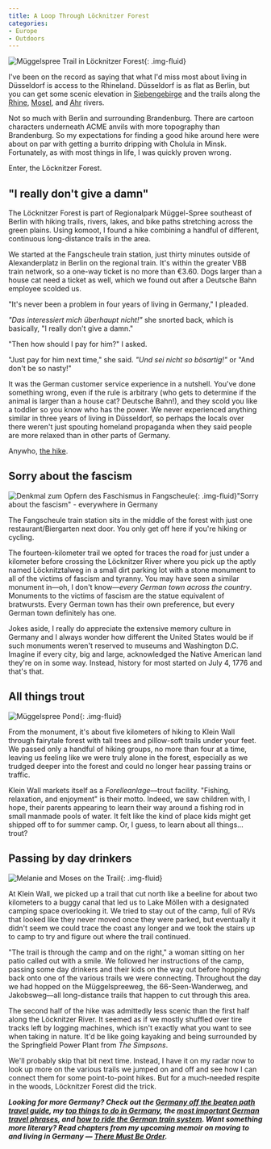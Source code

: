 ```yaml
---
title: A Loop Through Löcknitzer Forest
categories:
- Europe
- Outdoors
---
```


![Müggelspree Trail in Löcknitzer Forest](https://withoutapath.com/wp-content/uploads/2020/05/Müggelspree-Trail-1024x683.jpg){: .img-fluid}

I've been on the record as saying that what I'd miss most about living in Düsseldorf is access to the Rhineland. Düsseldorf is as flat as Berlin, but you can get some scenic elevation in [Siebengebirge](https://withoutapath.com/hiking-siebengebirge-schloss-drachenburg-christmas-market/) and the trails along the [Rhine](https://withoutapath.com/germany-rheinsteig-trail/), [Mosel](https://withoutapath.com/mosel-germany/), and [Ahr](https://withoutapath.com/ahrtal/) rivers.

Not so much with Berlin and surrounding Brandenburg. There are cartoon characters underneath ACME anvils with more topography than Brandenburg. So my expectations for finding a good hike around here were about on par with getting a burrito dripping with Cholula in Minsk. Fortunately, as with most things in life, I was quickly proven wrong.

Enter, the Löcknitzer Forest.

<!-- more -->

## "I really don't give a damn"

The Löcknitzer Forest is part of Regionalpark Müggel-Spree southeast of Berlin with hiking trails, rivers, lakes, and bike paths stretching across the green plains. Using komoot, I found a hike combining a handful of different, continuous long-distance trails in the area. 

We started at the Fangscheule train station, just thirty minutes outside of Alexanderplatz in Berlin on the regional train. It's within the greater VBB train network, so a one-way ticket is no more than €3.60. Dogs larger than a house cat need a ticket as well, which we found out after a Deutsche Bahn employee scolded us.

"It's never been a problem in four years of living in Germany," I pleaded.

_"Das interessiert mich überhaupt nicht!"_ she snorted back, which is basically, "I really don't give a damn."

"Then how should I pay for him?" I asked.

"Just pay for him next time," she said. _"Und sei nicht so bösartig!"_ or "And don't be so nasty!"

It was the German customer service experience in a nutshell. You've done something wrong, even if the rule is arbitrary (who gets to determine if the animal is larger than a house cat? Deutsche Bahn!), and they scold you like a toddler so you know who has the power. We never experienced anything similar in three years of living in Düsseldorf, so perhaps the locals over there weren't just spouting homeland propaganda when they said people are more relaxed than in other parts of Germany.

Anywho, [the hike](https://www.strava.com/activities/3498027058).

## Sorry about the fascism

![Denkmal zum Opfern des Faschismus in Fangscheule](https://withoutapath.com/wp-content/uploads/2020/05/Denkmal-zum-Opfern-des-Faschismus-1024x683.jpg){: .img-fluid}"Sorry about the fascism" - everywhere in Germany

The Fangscheule train station sits in the middle of the forest with just one restaurant/Biergarten next door. You only get off here if you're hiking or cycling. 

The fourteen-kilometer trail we opted for traces the road for just under a kilometer before crossing the Löcknitzer River where you pick up the aptly named Löcknitztalweg in a small dirt parking lot with a stone monument to all of the victims of fascism and tyranny. You may have seen a similar monument in––oh, I don't know––_every German town across the country_. Monuments to the victims of fascism are the statue equivalent of bratwursts. Every German town has their own preference, but every German town definitely has one.

Jokes aside, I really do appreciate the extensive memory culture in Germany and I always wonder how different the United States would be if such monuments weren't reserved to museums and Washington D.C. Imagine if every city, big and large, acknowledged the Native American land they're on in some way.  Instead, history for most started on July 4, 1776 and that's that.

## All things trout

![Müggelspree Pond](https://withoutapath.com/wp-content/uploads/2020/05/Müggelspree-Pond-1024x683.jpg){: .img-fluid}

From the monument, it's about five kilometers of hiking to Klein Wall through fairytale forest with tall trees and pillow-soft trails under your feet. We passed only a handful of hiking groups, no more than four at a time, leaving us feeling like we were truly alone in the forest, especially as we trudged deeper into the forest and could no longer hear passing trains or traffic.

Klein Wall markets itself as a _Forelleanlage_––trout facility. "Fishing, relaxation, and enjoyment" is their motto. Indeed, we saw children with, I hope, their parents appearing to learn their way around a fishing rod in small manmade pools of water. It felt like the kind of place kids might get shipped off to for summer camp. Or, I guess, to learn about all things… trout?

## Passing by day drinkers

![Melanie and Moses on the Trail](https://withoutapath.com/wp-content/uploads/2020/05/Melanie-and-Moses-on-the-Trail-1024x683.jpg){: .img-fluid}

At Klein Wall, we picked up a trail that cut north like a beeline for about two kilometers to a buggy canal that led us to Lake Möllen with a designated camping space overlooking it. We tried to stay out of the camp, full of RVs that looked like they never moved once they were parked, but eventually it didn't seem we could trace the coast any longer and we took the stairs up to camp to try and figure out where the trail continued.

"The trail is through the camp and on the right," a woman sitting on her patio called out with a smile. We followed her instructions of the camp, passing some day drinkers and their kids on the way out before hopping back onto one of the various trails we were connecting. Throughout the day we had hopped on the Müggelspreeweg, the 66-Seen-Wanderweg, and Jakobsweg––all long-distance trails that happen to cut through this area.

The second half of the hike was admittedly less scenic than the first half along the Löcknitzer River. It seemed as if we mostly shuffled over tire tracks left by logging machines, which isn't exactly what you want to see when taking in nature. It'd be like going kayaking and being surrounded by the Springfield Power Plant from _The Simpsons_. 

We'll probably skip that bit next time. Instead, I have it on my radar now to look up more on the various trails we jumped on and off and see how I can connect them for some point-to-point hikes. But for a much-needed respite in the woods, Löcknitzer Forest did the trick.

_**Looking for more Germany? Check out the [Germany off the beaten path travel guide](https://withoutapath.com/travel-guides/germany/), my [top things to do in Germany](https://withoutapath.com/things-to-do-in-germany/), the [most important German travel phrases](https://withoutapath.com/most-important-german-travel-phrases/), and [how to ride the German train system](https://withoutapath.com/german-train/). Want something more literary? Read chapters from my upcoming memoir on moving to and living in Germany — [There Must Be Order](https://withoutapath.com/category/essays/there-must-be-order/).**_

